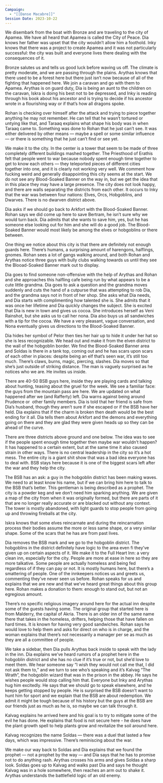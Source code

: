 ```yaml
---
Campaign:
  - "[[Danse Macabre]]"
Session Date: 2023-10-22
---
```

We disembark from the boat with Bronze and are traveling to the city of Apamea. We have all heard that Apamea is called the City of Peace. Dia knows her father was upset that the city wouldn’t allow him a foothold. Inky knows that there was a project to create Apamea and it was not particularly successful: the city was built and everyone lives there dealing with the consequences of it.

Bronze salutes us and tells us good luck before waving us off. The climate is pretty moderate, and we are passing through the plains. Arythas knows that there used to be a forest here but there just isn’t now because of all of the fighting that happened here. We join a caravan and go with them to Apamea. Arythas is on guard duty, Dia is being an aunt to the children on the caravan, Iskra is doing his best not to be depressed, and Inky is reading through his book about his ancestor and is trying to decide if his ancestor wrote in a flourishing way or if that’s how all dragons spoke.

Rohan is checking over himself after the attack and trying to piece together anything he may not remember. He can tell that he wasn’t tortured or untying like that, and Taraaq explains what shape his body was in when Taraaq came to. Something was done to Rohan that he just can’t see. It was either delivered by other means — maybe a spell or some similar influence — or there is something that he just can’t find or see yet.

We make it to the city. In the center is a tower that seem to be made of three completely different buildings mashed together. The Priesthood of Erathis felt that people went to war because nobody spent enough time together to get to know each others — they teleported pieces of different cities together into one, and it is clearly not working very well. We comment how fucking weird and generally disappointing this city seems at the start. We do not see any Blood-Soaked Banner on the way in, but we get the idea that in this place they may have a large presence. The city does not look happy, and there are walls separating the districts from each other. It occurs to Inky that the war was between four nations: Elves, Orcs, Hobgoblins, and Dwarves. There is no dwarven district above.

Dia asks if we should go back to Arkfort with the Blood-Soaked Banner. Rohan says we did come up here to save Bertram, he isn’t sure why we would turn back. Dia admits that she wants to save him, yes, but he has someone else looking out for him and she will do a good job. The Blood-Soaked Banner would most likely be among the elves or hobgoblins or there between.

One thing we notice about this city is that there are definitely not enough guards here. There’s humans, a surprising amount of harengons, halflings, gnomes. Rohan sees a lot of gangs walking around, and both Rohan and Arythas notice three guys with bully clubs walking towards us until they see the Blooad-Soaked Banner mark out to display.

Dia goes to find someone non-offensive with the help of Arythas and Rohan and she approaches this halfling cafe being run by what appears to be a cute little grandma. Dia goes to ask a question and the grandma moves suddenly and cuts the hand of a cutpurse that was attempting to rob Dia, and the grandma says not in front of her shop. She asks what Dia needs, and Dia starts with complimenting how talented she is. She admits that it was once her lifetime and Dia quickly changes the subject. She is excited that Dia is new in town and gives us cocoa. She introduces herself as Veni Rainshot, but she asks us to call her nona. Dia also buys us all sandwiches with a tip for the cocoa. We have a very pleasant, vague conversation, and Nona eventually gives us directions to the Blood-Soaked Banner.

Dia hides her symbol of Pelor then ties her hair up to hide it under her hat so she is less recognizable. We head out and make it from the elven district to the wall of the hobgoblin border. We find the Blood-Soaked Banner area and Soldas is there in a tank top, coming out and he has scars upon scars of each other in places: despite being an elf that’s seen war, it’s still too much. There’s claws, burns, magic, piercing, slashes. Dia moves so that she’s just outside of striking distance. The man is vaguely surprised as he notices who we are. He invites us inside.

There are 40-50 BSB guys here, inside they are playing cards and talking about hunting, teasing about the gruel for the week. We see a familiar face: the guys from the mountain pass are here. We are updated on what happened after we (and Rafferty) left. Dia warns against being around Prudence or  other family members. Dia is told that her friend is safe from Dia’s husband, though they aren’t sure if she escaped or if the BSB have her held. Dia explains that if the charm is broken then death would be the best ending for it all. Dia tells them about Arkfort and the demons and everything going on there and they are glad they were given heads up so they can be ahead of the curve.

There are three districts above ground and one below. The idea was to see if the people spent enough time together then maybe war wouldn’t happen? It has happened to a certain extent, but at the same time it also caused strain in other ways. There is no central leadership in the city so it’s a hot mess. The entire city is a giant shit show that was a bad idea everyone has to deal with. BSB stays here because it is one of the biggest scars left after the war and they help the city.

The BSB has an ask: a guy in the hobgoblin district has been making waves. We need to at least know his name, but if we can bring him here to talk to the BSB that’s better. This gentleman is being described as a prophet. The city is a powder keg and we don’t need him sparking anything. We are given a map of the city from when it was originally formed, but there are parts of it that are no longer really accurate or are blacked out without any context. The tower is mostly abandoned, with light guards to stop people from going up and throwing fireballs at the city.

Iskra knows that some elves reincarnate and during the reincarnation process their bodies assume the more or less same shape, or a very similar shape. Some of the scars that he has are from past lives.

Dia removes the BSB mark and we go to the hobgoblin district. The hobgoblins in the district definitely have logic to the area even fi they’ve given up on certain aspects of it. We make it to the Full Heart Inn: a very clean inn, especially for the city. People are more at ease in here so they are more talkative. Some people are actually homeless and being fed regardless of if they can pay or not. It is mostly humans here, but there’s a smattering of people. One of the innkeepers notices us and greets us, commenting they’ve never seen us before. Rohan speaks for us and explains that we are new and that we’ve heard great things about this group here. Rohan makes a donation to them: enough to stand out, but not an egregious amount.

There’s no specific religious imagery around here for the actual inn despite some of the guests having some. The original group that started here is from Malderry, the capital of Akria. There is an older inn of the same name there that takes in the homeless, drifters, helping those that have fallen on hard times. It is known for having very good sandwiches. Rohan says he would love to help them and asks for direct on who is in charge, and the woman explains that there’s not necessarily a manager per se as much as they are all a committee of people.

We take a sidebar, then Dia pulls Arythas back inside to speak with the lady in the inn. Dia explains we’ve heard rumors of a prophet here in the hobgoblin district and she has no clue if it’s true or not, but she’d love to meet them. We hear someone say “I wish they would not call me that, I did not ask them to,” and we turn to see who’s speaking and it’s Kalvag “The Wrath”, the hobgoblin wizard that was in the prison in the abbey. He says he wishes people would stop calling him that. Everyone but Inky and Arythas hug him excitedly. He says that we should go to speak elsewhere, and he keeps getting stopped by people. He is surprised the BSB doesn’t want to hunt him for sport and we explain that the BSB are about redemption. We admit it might be tough because of his history but the guys at the BSB are our friends just as much as he is, so maybe we can talk through it.

Kalvag explains he arrived here and his goal is to try to mitigate some of the evil he has done. He explains that food is not secure here - he does have the plant growth spell to help plants grow and revitalize the soil around here.

Kalvag recognizes the name Soldas — there was a duel that lasted a few days, which was impressive. There’s reminiscing about the war.

We make our way back to Soldas and Dia explains that we found the prophet — not a prophet by the way — and Dia says that he has to promise not to do anything rash. Arythas crosses his arms and gives Soldas a sharp look. Soldas goes up to Kalvag and walks past Dia and says he thought Kalvag was in a hole somewhere, then reaches an arm out to shake it. Arythas understands the battlefield logic of an old enemy.